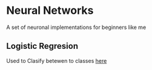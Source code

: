 # Neural Networks
A set of neuronal implementations for beginners like me
## Logistic Regresion
Used to Clasify betewen to classes
[here](logistic_regresion)

 